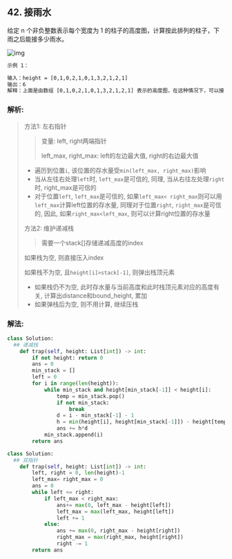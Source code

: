 ## 42. 接雨水

给定 n 个非负整数表示每个宽度为 1 的柱子的高度图，计算按此排列的柱子，下雨之后能接多少雨水。

 ![img](https://assets.leetcode-cn.com/aliyun-lc-upload/uploads/2018/10/22/rainwatertrap.png)

```xml
示例 1：

输入：height = [0,1,0,2,1,0,1,3,2,1,2,1]
输出：6
解释：上面是由数组 [0,1,0,2,1,0,1,3,2,1,2,1] 表示的高度图，在这种情况下，可以接 6 个单位的雨水（蓝色部分表示雨水）。 
```

### 解析: 

> 方法1: 左右指针
>
> > 变量: left, right两端指针
> >
> > left_max, right_max: left的左边最大值, right的右边最大值
>
> - 遍历到位置`i`, 该位置的存水量受`min(left_max, right_max)`影响
> - 当从左往右处理`left`时, `left_max`是可信的, 同理, 当从右往左处理`right`时, right_max是可信的
> - 对于位置`left`, `left_max`是可信的, 如果`left_max< right_max`则可以用`left_max`计算left位置的存水量, 同理对于位置`right`, `right_max`是可信的, 因此, 如果`right_max<left_max`, 则可以计算right位置的存水量
>
> 方法2: 维护递减栈
>
> > 需要一个stack[]存储递减高度的index
>
> 如果栈为空, 则直接压入index
>
> 如果栈不为空, 且`height[i]>stack[-1]`, 则弹出栈顶元素
>
> - 如果栈仍不为空, 此时存水量与当前高度和此时栈顶元素对应的高度有关, 计算出distance和bound_height, 累加
> - 如果弹栈后为空, 则不用计算, 继续压栈

### 解法:

```python
class Solution:
  ## 递减栈
    def trap(self, height: List[int]) -> int:
        if not height: return 0
        ans = 0
        min_stack = []
        left = 0
        for i in range(len(height)):
            while min_stack and height[min_stack[-1]] < height[i]:
                temp = min_stack.pop()
                if not min_stack:
                    break
                d = i - min_stack[-1] - 1
                h = min(height[i], height[min_stack[-1]]) - height[temp] 
                ans += h*d
            min_stack.append(i)
        return ans
```

```python
class Solution:
  ## 双指针
    def trap(self, height: List[int]) -> int:
        left, right = 0, len(height)-1
        left_max= right_max = 0
        ans = 0
        while left <= right:
            if left_max < right_max:
                ans+= max(0, left_max - height[left])
                left_max = max(left_max, height[left])
                left += 1
            else:
                ans += max(0, right_max - height[right])
                right_max = max(right_max, height[right])
                right -= 1
        return ans
```

